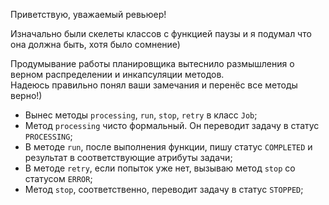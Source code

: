 Приветствую, уважаемый ревьюер!

Изначально были скелеты классов с функцией паузы и я подумал что она должна быть, хотя было сомнение)

Продумывание работы планировщика вытеснило размышления о верном распределении и инкапсуляции методов.<br>
Надеюсь правильно понял ваши замечания и перенёс все методы верно!)

- Вынес методы `processing`, `run`, `stop`, `retry` в класс `Job`;
- Метод `processing` чисто формальный. Он переводит задачу в статус `PROCESSING`;
- В методе `run`, после выполнения функции, пишу статус `COMPLETED` и результат в соответствующие атрибуты задачи;
- В методе `retry`, если попыток уже нет, вызываю метод `stop` со статусом `ERROR`; 
- Метод `stop`, соответственно, переводит задачу в статус `STOPPED`;